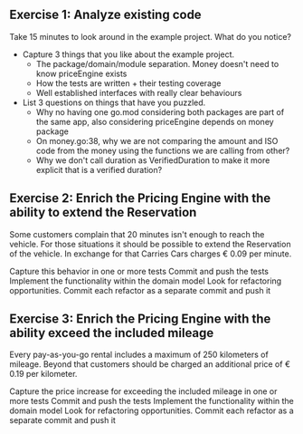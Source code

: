 ## Exercise 1: Analyze existing code

Take 15 minutes to look around in the example project. What do you notice?

- Capture 3 things that you like about the example project.
    - The package/domain/module separation. Money doesn't need to know priceEngine exists
    - How the tests are written + their testing coverage
    - Well established interfaces with really clear behaviours
- List 3 questions on things that have you puzzled.
    - Why no having one go.mod considering both packages are part of the same app, also considering priceEngine depends on money package
    - On money.go:38, why we are not comparing the amount and ISO code from the money using the functions we are calling from other?
    - Why we don't call duration as VerifiedDuration to make it more explicit that is a verified duration?


## Exercise 2: Enrich the Pricing Engine with the ability to extend the Reservation

Some customers complain that 20 minutes isn't enough to reach the vehicle. For those situations it should be possible to extend the Reservation of the vehicle. In exchange for that Carries Cars charges € 0.09 per minute.

Capture this behavior in one or more tests
Commit and push the tests
Implement the functionality within the domain model
Look for refactoring opportunities. Commit each refactor as a separate commit and push it


## Exercise 3: Enrich the Pricing Engine with the ability exceed the included mileage

Every pay-as-you-go rental includes a maximum of 250 kilometers of mileage. Beyond that customers should be charged an additional price of € 0.19 per kilometer.

Capture the price increase for exceeding the included mileage in one or more tests
Commit and push the tests
Implement the functionality within the domain model
Look for refactoring opportunities. Commit each refactor as a separate commit and push it